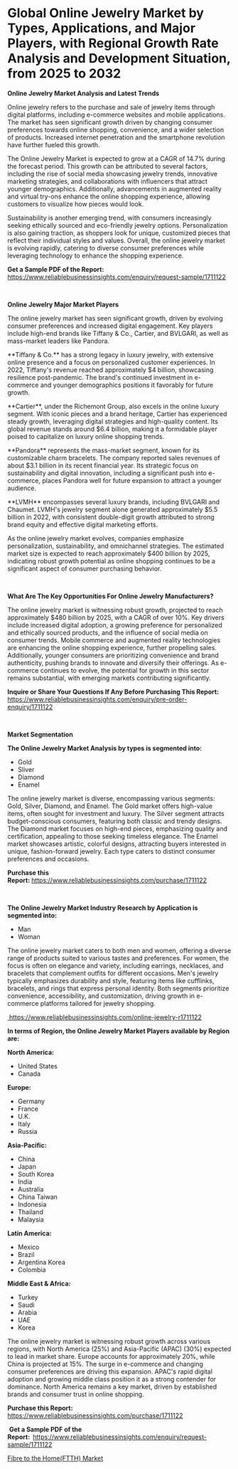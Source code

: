 <p><h1>Global Online Jewelry Market by Types, Applications, and Major Players, with Regional Growth Rate Analysis and Development Situation, from 2025 to 2032</h1></p><p><strong>Online Jewelry Market Analysis and Latest Trends</strong></p>
<p><p>Online jewelry refers to the purchase and sale of jewelry items through digital platforms, including e-commerce websites and mobile applications. The market has seen significant growth driven by changing consumer preferences towards online shopping, convenience, and a wider selection of products. Increased internet penetration and the smartphone revolution have further fueled this growth.</p><p>The Online Jewelry Market is expected to grow at a CAGR of 14.7% during the forecast period. This growth can be attributed to several factors, including the rise of social media showcasing jewelry trends, innovative marketing strategies, and collaborations with influencers that attract younger demographics. Additionally, advancements in augmented reality and virtual try-ons enhance the online shopping experience, allowing customers to visualize how pieces would look.</p><p>Sustainability is another emerging trend, with consumers increasingly seeking ethically sourced and eco-friendly jewelry options. Personalization is also gaining traction, as shoppers look for unique, customized pieces that reflect their individual styles and values. Overall, the online jewelry market is evolving rapidly, catering to diverse consumer preferences while leveraging technology to enhance the shopping experience.</p></p>
<p><strong>Get a Sample PDF of the Report:&nbsp;</strong> <a href="https://www.reliablebusinessinsights.com/enquiry/request-sample/1711122?utm_campaign=3288&utm_medium=2&utm_source=Github&utm_content=ia&utm_term=27032025&utm_id=online-jewelry">https://www.reliablebusinessinsights.com/enquiry/request-sample/1711122</a></p>
<p>&nbsp;</p>
<p><strong>Online Jewelry Major Market Players</strong></p>
<p><p>The online jewelry market has seen significant growth, driven by evolving consumer preferences and increased digital engagement. Key players include high-end brands like Tiffany & Co., Cartier, and BVLGARI, as well as mass-market leaders like Pandora.</p><p>**Tiffany & Co.** has a strong legacy in luxury jewelry, with extensive online presence and a focus on personalized customer experiences. In 2022, Tiffany's revenue reached approximately $4 billion, showcasing resilience post-pandemic. The brand's continued investment in e-commerce and younger demographics positions it favorably for future growth.</p><p>**Cartier**, under the Richemont Group, also excels in the online luxury segment. With iconic pieces and a brand heritage, Cartier has experienced steady growth, leveraging digital strategies and high-quality content. Its global revenue stands around $6.4 billion, making it a formidable player poised to capitalize on luxury online shopping trends.</p><p>**Pandora** represents the mass-market segment, known for its customizable charm bracelets. The company reported sales revenues of about $3.1 billion in its recent financial year. Its strategic focus on sustainability and digital innovation, including a significant push into e-commerce, places Pandora well for future expansion to attract a younger audience.</p><p>**LVMH** encompasses several luxury brands, including BVLGARI and Chaumet. LVMH's jewelry segment alone generated approximately $5.5 billion in 2022, with consistent double-digit growth attributed to strong brand equity and effective digital marketing efforts.</p><p>As the online jewelry market evolves, companies emphasize personalization, sustainability, and omnichannel strategies. The estimated market size is expected to reach approximately $400 billion by 2025, indicating robust growth potential as online shopping continues to be a significant aspect of consumer purchasing behavior.</p></p>
<p>&nbsp;</p>
<p><strong>What Are The Key Opportunities For Online Jewelry Manufacturers?</strong></p>
<p><p>The online jewelry market is witnessing robust growth, projected to reach approximately $480 billion by 2025, with a CAGR of over 10%. Key drivers include increased digital adoption, a growing preference for personalized and ethically sourced products, and the influence of social media on consumer trends. Mobile commerce and augmented reality technologies are enhancing the online shopping experience, further propelling sales. Additionally, younger consumers are prioritizing convenience and brand authenticity, pushing brands to innovate and diversify their offerings. As e-commerce continues to evolve, the potential for growth in this sector remains substantial, with emerging markets contributing significantly.</p></p>
<p><strong>Inquire or Share Your Questions If Any Before Purchasing This Report:</strong> <a href="https://www.reliablebusinessinsights.com/enquiry/pre-order-enquiry/1711122?utm_campaign=3288&utm_medium=2&utm_source=Github&utm_content=ia&utm_term=27032025&utm_id=online-jewelry">https://www.reliablebusinessinsights.com/enquiry/pre-order-enquiry/1711122</a></p>
<p>&nbsp;</p>
<p><strong>Market Segmentation</strong></p>
<p><strong>The Online Jewelry Market Analysis by types is segmented into:</strong></p>
<p><ul><li>Gold</li><li>Sliver</li><li>Diamond</li><li>Enamel</li></ul></p>
<p><p>The online jewelry market is diverse, encompassing various segments: Gold, Silver, Diamond, and Enamel. The Gold market offers high-value items, often sought for investment and luxury. The Silver segment attracts budget-conscious consumers, featuring both classic and trendy designs. The Diamond market focuses on high-end pieces, emphasizing quality and certification, appealing to those seeking timeless elegance. The Enamel market showcases artistic, colorful designs, attracting buyers interested in unique, fashion-forward jewelry. Each type caters to distinct consumer preferences and occasions.</p></p>
<p><strong>Purchase this Report:&nbsp;</strong><a href="https://www.reliablebusinessinsights.com/purchase/1711122?utm_campaign=3288&utm_medium=2&utm_source=Github&utm_content=ia&utm_term=27032025&utm_id=online-jewelry">https://www.reliablebusinessinsights.com/purchase/1711122</a></p>
<p>&nbsp;</p>
<p><strong>The Online Jewelry Market Industry Research by Application is segmented into:</strong></p>
<p><ul><li>Man</li><li>Woman</li></ul></p>
<p><p>The online jewelry market caters to both men and women, offering a diverse range of products suited to various tastes and preferences. For women, the focus is often on elegance and variety, including earrings, necklaces, and bracelets that complement outfits for different occasions. Men's jewelry typically emphasizes durability and style, featuring items like cufflinks, bracelets, and rings that express personal identity. Both segments prioritize convenience, accessibility, and customization, driving growth in e-commerce platforms tailored for jewelry shopping.</p></p>
<p><a href="https://www.reliablebusinessinsights.com/online-jewelry-r1711122?utm_campaign=3288&utm_medium=2&utm_source=Github&utm_content=ia&utm_term=27032025&utm_id=online-jewelry">&nbsp;https://www.reliablebusinessinsights.com/online-jewelry-r1711122</a></p>
<p><strong>In terms of Region, the Online Jewelry Market Players available by Region are:</strong></p>
<p>
    <p> <strong> North America: </strong>
        <ul>
            <li>United States</li>
            <li>Canada</li>
        </ul>
        </p> 
    <p> <strong> Europe: </strong>
        <ul>
            <li>Germany</li>
            <li>France</li>
            <li>U.K.</li>
            <li>Italy</li>
            <li>Russia</li>
        </ul>
        </p> 
    <p> <strong> Asia-Pacific: </strong>
        <ul>
            <li>China</li>
            <li>Japan</li>
            <li>South Korea</li>
            <li>India</li>
            <li>Australia</li>
            <li>China Taiwan</li>
            <li>Indonesia</li>
            <li>Thailand</li>
            <li>Malaysia</li>
        </ul>
        </p> 
    <p> <strong> Latin America: </strong>
        <ul>
            <li>Mexico</li>
            <li>Brazil</li>
            <li>Argentina Korea</li>
            <li>Colombia</li>
        </ul>
        </p> 
    <p> <strong> Middle East & Africa: </strong>
        <ul>
            <li>Turkey</li>
            <li>Saudi</li>
            <li>Arabia</li>
            <li>UAE</li>
            <li>Korea</li>
        </ul>
    </p>
    </p>
<p><p>The online jewelry market is witnessing robust growth across various regions, with North America (25%) and Asia-Pacific (APAC) (30%) expected to lead in market share. Europe accounts for approximately 20%, while China is projected at 15%. The surge in e-commerce and changing consumer preferences are driving this expansion. APAC's rapid digital adoption and growing middle class position it as a strong contender for dominance. North America remains a key market, driven by established brands and consumer trust in online shopping.</p></p>
<p><strong>Purchase this Report: </strong><a href="https://www.reliablebusinessinsights.com/purchase/1711122?utm_campaign=3288&utm_medium=2&utm_source=Github&utm_content=ia&utm_term=27032025&utm_id=online-jewelry">https://www.reliablebusinessinsights.com/purchase/1711122</a></p>
<p>&nbsp;<strong>Get a Sample PDF of the Report:&nbsp;&nbsp;</strong><a href="https://www.reliablebusinessinsights.com/enquiry/request-sample/1711122?utm_campaign=3288&utm_medium=2&utm_source=Github&utm_content=ia&utm_term=27032025&utm_id=online-jewelry">https://www.reliablebusinessinsights.com/enquiry/request-sample/1711122</a></p>
<p><strong></strong></p>
<p><p><a href="https://github.com/erkidrhoy/Market-Research-Report-List-1/blob/main/fibre-to-the-homeftth-market.md?utm_campaign=3288&utm_medium=2&utm_source=Github&utm_content=ia&utm_term=27032025&utm_id=online-jewelry">Fibre to the Home(FTTH) Market</a></p></p>